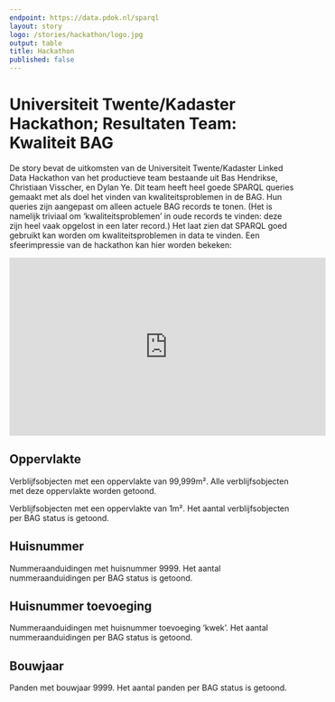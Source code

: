 ```yaml
---
endpoint: https://data.pdok.nl/sparql
layout: story
logo: /stories/hackathon/logo.jpg
output: table
title: Hackathon
published: false
---
```


# Universiteit Twente/Kadaster Hackathon; Resultaten Team: Kwaliteit BAG

De story bevat de uitkomsten van de Universiteit Twente/Kadaster Linked Data Hackathon van
het productieve team bestaande uit Bas Hendrikse, Christiaan Visscher,
en Dylan Ye.  Dit team heeft heel goede SPARQL queries gemaakt
met als doel het vinden van kwaliteitsproblemen in de BAG.  Hun queries zijn
aangepast om alleen actuele BAG records te tonen.  (Het is namelijk
triviaal om ‘kwaliteitsproblemen’ in oude records te vinden: deze zijn
heel vaak opgelost in een later record.) Het laat zien dat SPARQL goed gebruikt kan worden om kwaliteitsproblemen in data te vinden.
Een sfeerimpressie van de hackathon kan hier worden bekeken: 
<iframe width="560" height="315" src="https://www.youtube.com/embed/yak9OTOrxNU" frameborder="0" allow="autoplay; encrypted-media" allowfullscreen></iframe>

## Oppervlakte

Verblijfsobjecten met een oppervlakte van 99,999m².  Alle
verblijfsobjecten met deze oppervlakte worden getoond.


<query data-config="http://127.0.0.1:5000/stories/hackathon/#query=prefix%20bag%3A%20%3Chttp%3A%2F%2Fbag.basisregistraties.overheid.nl%2Fdef%2Fbag%23%3E%0Aprefix%20begrip%3A%20%3Chttp%3A%2F%2Fbag.basisregistraties.overheid.nl%2Fid%2Fbegrip%2F%3E%0Aprefix%20geo%3A%20%3Chttp%3A%2F%2Fwww.opengis.net%2Font%2Fgeosparql%23%3E%0Aprefix%20rdfs%3A%20%3Chttp%3A%2F%2Fwww.w3.org%2F2000%2F01%2Frdf-schema%23%3E%0Aselect%20%3Fverblijfsobject%20%3Fwkt%20%7B%0A%20%20graph%20%3Fg%20%7B%0A%20%20%20%20%3Fverblijfsobject%20bag%3Aoppervlakte%20%3Foppervlakte%20.%0A%20%20%20%20filter(%3Foppervlakte%20%3D%2099999)%0A%20%20%20%20filter%20not%20exists%20%7B%0A%20%20%20%20%20%20%3Fverblijfsobject%20bag%3Astatus%20begrip%3AVerblijfsobjectIngetrokken%20.%0A%20%20%20%20%7D%0A%20%20%7D%0A%20%20filter%20not%20exists%20%7B%0A%20%20%20%20%3Fg%20bag%3AeindGeldigheid%20%3Feind%20.%0A%20%20%7D%0A%20%20%3Fverblijfsobject%20bag%3Apandrelatering%2Fbag%3AgeometriePand%2Fgeo%3AasWKT%20%3Fwkt%20%3B%0A%7D%0Alimit%205%0A&endpoint=https%3A%2F%2Fdata.pdok.nl%2Fsparql&requestMethod=POST&tabTitle=Query&headers=%7B%7D&contentTypeConstruct=text%2Fturtle%2C*%2F*%3Bq%3D0.9&contentTypeSelect=application%2Fsparql-results%2Bjson%2C*%2F*%3Bq%3D0.9&outputFormat=geo&outputSettings=%7B%22map%22%3A%22nlmaps%22%2C%22visualization%22%3A%22grouped%22%2C%22grouped%22%3Afalse%7D"
       data-endpoint="https://data.pdok.nl/sparql"
       data-query-ref="oppervlakte-groot.rq"
       data-output="geo">
</query>

Verblijfsobjecten met een oppervlakte van 1m².  Het aantal
verblijfsobjecten per BAG status is getoond.


<query data-endpoint="https://data.pdok.nl/sparql" data-query-ref="oppervlakte-klein.rq"></query>

## Huisnummer

Nummeraanduidingen met huisnummer 9999.  Het aantal nummeraanduidingen
per BAG status is getoond.


<query data-endpoint="https://data.pdok.nl/sparql" data-query-ref="huisnummer.rq"></query>

## Huisnummer toevoeging

Nummeraanduidingen met huisnummer toevoeging ‘kwek’.  Het aantal
nummeraanduidingen per BAG status is getoond.

<query data-endpoint="https://data.pdok.nl/sparql" data-query-ref="huisnummer-toevoeging.rq"></query>

## Bouwjaar

Panden met bouwjaar 9999.  Het aantal panden per BAG status is
getoond.


<query data-endpoint="https://data.pdok.nl/sparql" data-query-ref="bouwjaar.rq"></query>
